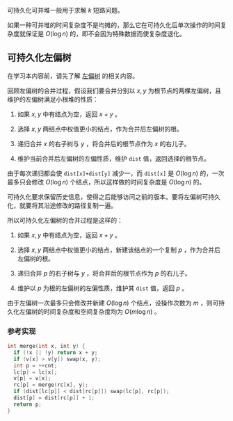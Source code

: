 可持久化可并堆一般用于求解 $k$ 短路问题。

如果一种可并堆的时间复杂度不是均摊的，那么它在可持久化后单次操作的时间复杂度就保证是 $O(\log n)$ 的，即不会因为特殊数据而使复杂度退化。

## 可持久化左偏树

在学习本内容前，请先了解 [左偏树](./leftist-tree.md) 的相关内容。

回顾左偏树的合并过程，假设我们要合并分别以 $x,y$ 为根节点的两棵左偏树，且维护的左偏树满足小根堆的性质：

1. 如果 $x,y$ 中有结点为空，返回 $x+y$ 。

2. 选择 $x,y$ 两结点中权值更小的结点，作为合并后左偏树的根。

3. 递归合并 $x$ 的右子树与 $y$ ，将合并后的根节点作为 $x$ 的右儿子。

4. 维护当前合并后左偏树的左偏性质，维护 `dist` 值，返回选择的根节点。

由于每次递归都会使 `dist[x]+dist[y]` 减少一，而 `dist[x]` 是 $O(\log n)$ 的，一次最多只会修改 $O(\log n)$ 个结点，所以这样做的时间复杂度是 $O(\log n)$ 的。

可持久化要求保留历史信息，使得之后能够访问之前的版本。要将左偏树可持久化，就要将其沿途修改的路径复制一遍。

所以可持久化左偏树的合并过程是这样的：

1. 如果 $x,y$ 中有结点为空，返回 $x+y$ 。

2. 选择 $x,y$ 两结点中权值更小的结点，新建该结点的一个复制 $p$ ，作为合并后左偏树的根。

3. 递归合并 $p$ 的右子树与 $y$ ，将合并后的根节点作为 $p$ 的右儿子。

4. 维护以 $p$ 为根的左偏树的左偏性质，维护其 `dist` 值，返回 $p$ 。

由于左偏树一次最多只会修改并新建 $O(\log n)$ 个结点，设操作次数为 $m$ ，则可持久化左偏树的时间复杂度和空间复杂度均为 $O(m\log n)$ 。

### 参考实现

```cpp
int merge(int x, int y) {
  if (!x || !y) return x + y;
  if (v[x] > v[y]) swap(x, y);
  int p = ++cnt;
  lc[p] = lc[x];
  v[p] = v[x];
  rc[p] = merge(rc[x], y);
  if (dist[lc[p]] < dist[rc[p]]) swap(lc[p], rc[p]);
  dist[p] = dist[rc[p]] + 1;
  return p;
}
```
